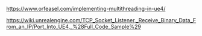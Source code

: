 https://www.orfeasel.com/implementing-multithreading-in-ue4/

https://wiki.unrealengine.com/TCP_Socket_Listener,_Receive_Binary_Data_From_an_IP/Port_Into_UE4,_%28Full_Code_Sample%29
